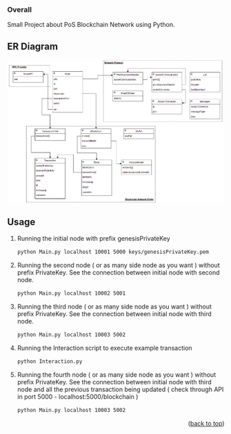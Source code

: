 ### Overall

Small Project about PoS Blockchain Network using Python.

<!-- GETTING STARTED -->
## ER Diagram
![ER_Diagram](ER_Diagram.png)

<!-- USAGE EXAMPLES -->
## Usage

1. Running the initial node with prefix genesisPrivateKey
   ```sh
   python Main.py localhost 10001 5000 keys/genesisPrivateKey.pem
   ```
2. Running the second node ( or as many side node as you want ) without prefix PrivateKey. See the connection between initial node with second node.
   ```sh
   python Main.py localhost 10002 5001
   ```
3. Running the third node ( or as many side node as you want ) without prefix PrivateKey. See the connection between initial node with third node.
   ```sh
   python Main.py localhost 10003 5002
   ```
4. Running the Interaction script to execute example transaction
   ```sh
   python Interaction.py
   ```
5. Running the fourth node ( or as many side node as you want ) without prefix PrivateKey. See the connection between initial node with third node and all the previous transaction being updated ( check through API in port 5000 - localhost:5000/blockchain )
   ```sh
   python Main.py localhost 10003 5002
   ```

<p align="right">(<a href="#top">back to top</a>)</p>

